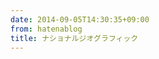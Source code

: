```yaml
---
date: 2014-09-05T14:30:35+09:00
from: hatenablog
title: ナショナルジオグラフィック
---
```


<p><img src="https://pbs.twimg.com/media/BwvSK-MCcAAEt1c.jpg:large" alt=""></p>

<p><img src="https://pbs.twimg.com/media/BwvPO5XCYAA_ylJ.jpg:large" alt=""></p>

<p><img src="https://pbs.twimg.com/media/Bwvb7QrCEAAFhZd.jpg:large" alt=""></p>

